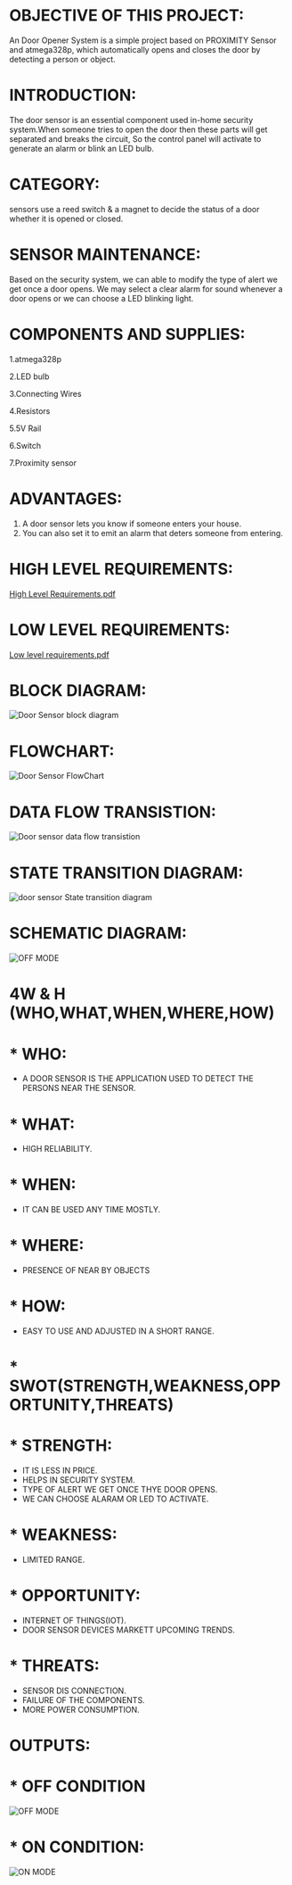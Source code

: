 # OBJECTIVE OF THIS PROJECT:
An  Door Opener System is a simple project based on PROXIMITY Sensor and atmega328p, which automatically opens and closes the door by detecting a person or object.

# INTRODUCTION:
The door sensor is an essential component used in-home security system.When someone tries to open the door then these parts will get separated and breaks the circuit, So the control panel will activate to generate an alarm or blink an LED bulb.
# CATEGORY:
sensors use a reed switch & a magnet to decide the status of a door whether it is opened or closed.

# SENSOR MAINTENANCE:
Based on the security system, we can able to modify the type of alert we get once a door opens. We may select a clear alarm for sound whenever a door opens or we can choose a LED blinking light.

# COMPONENTS AND SUPPLIES:
1.atmega328p 

2.LED bulb 

3.Connecting Wires

4.Resistors

5.5V Rail

6.Switch

7.Proximity sensor

# ADVANTAGES:
1. A door sensor lets you know if someone enters your house.
2. You can also set it to emit an alarm that deters someone from entering.

# HIGH LEVEL REQUIREMENTS:
[High Level Requirements.pdf](https://github.com/pradeeppisini/M2_atmega328p-Door-sensor/files/8532758/High.Level.Requirements.pdf)

# LOW LEVEL REQUIREMENTS:
[Low level requirements.pdf](https://github.com/pradeeppisini/M2_atmega328p-Door-sensor/files/8532759/Low.level.requirements.pdf)

# BLOCK DIAGRAM:
![Door Sensor block diagram](https://user-images.githubusercontent.com/101619680/164507675-d156a31e-8f50-4ffb-8da7-e5534afe5c59.png)

# FLOWCHART:
![Door Sensor FlowChart](https://user-images.githubusercontent.com/101619680/164507745-fe626db9-34a0-4a09-95d1-2ed52611bb03.png)

# DATA FLOW TRANSISTION:
![Door sensor data flow transistion](https://user-images.githubusercontent.com/101619680/164507832-cf69c8c4-69f2-4825-8b80-aa7a99e8c8bf.png)

# STATE TRANSITION DIAGRAM:
![door sensor State transition diagram](https://user-images.githubusercontent.com/101619680/164507934-3b68fd68-57d8-4db0-b40c-68f44f0e8fec.png)

# SCHEMATIC DIAGRAM:
![OFF MODE](https://user-images.githubusercontent.com/101619680/164508051-ddaa771a-f201-497c-8ac5-21431f15e683.png)


# 4W & H  (WHO,WHAT,WHEN,WHERE,HOW)

# * WHO:
 * A DOOR SENSOR IS THE APPLICATION USED TO DETECT THE PERSONS NEAR THE SENSOR.
# * WHAT:
 * HIGH RELIABILITY.
# * WHEN:
 * IT CAN BE USED ANY TIME MOSTLY.
# * WHERE:
 * PRESENCE OF NEAR BY OBJECTS
# * HOW:
 * EASY TO USE AND ADJUSTED IN A SHORT RANGE.

# * SWOT(STRENGTH,WEAKNESS,OPPORTUNITY,THREATS)

# * STRENGTH:
 * IT IS LESS IN PRICE.
 * HELPS IN SECURITY SYSTEM.
 * TYPE OF ALERT WE GET ONCE THYE DOOR OPENS.
 * WE CAN CHOOSE ALARAM OR LED TO ACTIVATE.
# * WEAKNESS:
 * LIMITED RANGE.
# * OPPORTUNITY:
 * INTERNET OF THINGS(IOT).
 * DOOR SENSOR DEVICES MARKETT UPCOMING TRENDS.
# * THREATS:
 * SENSOR DIS CONNECTION.
 * FAILURE OF THE COMPONENTS.
 * MORE POWER CONSUMPTION.
# OUTPUTS:
# * OFF CONDITION
![OFF MODE](https://user-images.githubusercontent.com/101619680/164508488-3ddbe5f8-25fd-4cb8-9f19-af29bcad3520.png)
# * ON CONDITION:
![ON MODE](https://user-images.githubusercontent.com/101619680/164508574-bc06b492-6e78-4a3a-8c7f-2e2f57b109c1.png)

